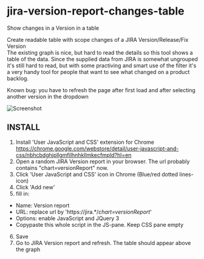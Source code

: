 # jira-version-report-changes-table
Show changes in a Version in a table

Create readable table with scope changes of a JIRA Version/Release/Fix Version  
The existing graph is nice, but hard to read the details so this tool shows a table of the data.
Since the supplied data from JIRA is somewhat ungrouped it's still hard to read, but with some practiving and smart use of the filter it's a very handy tool for people that want to see what changed on a product backlog.

Known bug: you have to refresh the page after first load and after selecting another version in the dropdown

![Screenshot](https://raw.githubusercontent.com/infonl/jira-version-report-changes-table/main/Screenshot%20Version%20report%20table.png "Screenshot")

## INSTALL
1. Install 'User JavaScript and CSS' extension for Chrome https://chrome.google.com/webstore/detail/user-javascript-and-css/nbhcbdghjpllgmfilhnhkllmkecfmpld?hl=en
2. Open a random JIRA Version report in your browser. The url probably contains "chart=versionReport" now.
3. Click 'User JavaScript and CSS' icon in Chrome (Blue/red dotted lines-icon)
4. Click 'Add new'
5. fill in:
 - Name: Version report
 - URL: replace url by 'https://jira.*/*chart=versionReport*'
 - Options: enable JavaScript and JQuery 3
 - Copypaste this whole script in the JS-pane. Keep CSS pane empty
6. Save
7. Go to JIRA Version report and refresh. The table should appear above the graph

